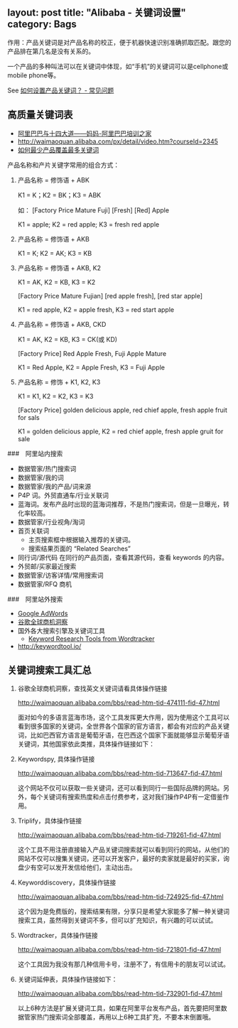 layout: post
title: "Alibaba - 关键词设置"
category: Bags
---

作用：产品关键词是对产品名称的校正，便于机器快速识别准确抓取匹配。跟您的产品排在第几名是没有关系的。

一个产品的多种叫法可以在关键词中体现，如“手机”的关键词可以是cellphone或mobile phone等。

See [如何设置产品关键词？ - 常见问题](http://service.alibaba.com/supplier/faq_detail/10469854.htm?id=10469854&tracelog=ma_zsky_cpgjc#wuqu)

## 高质量关键词表

- [阿里巴巴与十四大道&mdash;&mdash;妈妈-阿里巴巴培训之家](http://waimaoquan.alibaba.com/px/detail/video.htm?courseId=2344)
- <http://waimaoquan.alibaba.com/px/detail/video.htm?courseId=2345>
- [如何最少产品覆盖最多关键词](http://waimaoquan.alibaba.com/px/detail/video.htm?courseId=2670)

产品名称和产片关键字常用的组合方式：

1. 产品名称 = 修饰语 + ABK

    K1 = K；K2 = BK；K3 = ABK

    如： [Factory Price Mature Fuji] [Fresh] [Red] Apple

    K1 = apple; K2 = red apple; K3 = fresh red apple

2. 产品名称 = 修饰语 + AKB

    K1 = K; K2 = AK; K3 = KB

3. 产品名称 = 修饰语 + AKB, K2

    K1 = AK, K2 = KB, K3 = K2

    [Factory Price Mature Fujian] [red apple fresh], [red star apple]

    K1 = red apple, K2 = apple fresh, K3 = red start apple

4. 产品名称 = 修饰语 + AKB, CKD

    K1 = AK, K2 = KB, K3 = CK(或 KD)

    [Factory Price] Red Apple Fresh, Fuji Apple Mature

    K1 = Red Apple,  K2 = Apple Fresh, K3 = Fuji Apple

5. 产品名称 = 修饰 + K1, K2, K3

    K1 = K1, K2 = K2, K3 = K3

    [Factory Price] golden delicious apple, red chief apple, fresh apple fruit for sals

    K1 = golden delicious apple, K2 = red chief apple, fresh apple gruit for sale

###　阿里站内搜索

- 数据管家/热门搜索词
- 数据管家/我的词
- 数据管家/我的产品/词来源
- P4P 词。外贸直通车/行业关联词
- 蓝海词。发布产品时出现的蓝海词推荐，不是热门搜索词，但是一旦曝光，转化率较高。
- 数据管家/行业视角/淘词
- 首页关联词
    + 主页搜索框中根据输入推荐的关键词。
    + 搜索结果页面的 “Related Searches”
- 同行词/源代码 在同行的产品页面，查看其源代码，查看 keywords 的内容。
- 外贸邮/买家最近搜索
- 数据管家/访客详情/常用搜索词
- 数据管家/RFQ 商机

###　阿里站外搜索

- [Google AdWords](https://adwords.google.com)
- [谷歌全球商机洞察](https://translate.google.com/globalmarketfinder/g/index.html)
- 国外各大搜索引擎及关键词工具
    + [Keyword Research Tools from Wordtracker](http://www.wordtracker.com/)
- <http://keywordtool.io/>

## 关键词搜索工具汇总


1. 谷歌全球商机洞察，查找英文关键词请看具体操作链接 

    http://waimaoquan.alibaba.com/bbs/read-htm-tid-474111-fid-47.html 
   
    面对如今的多语言蓝海市场，这个工具发挥更大作用，因为使用这个工具可以看到很多国家的关键词，全世界各个国家的官方语言，都会有对应的产品关键词，比如巴西官方语言是葡萄牙语，在巴西这个国家下面就能够显示葡萄牙语关键词，其他国家依此类推，具体操作链接如下： 

2. Keywordspy, 具体操作链接

    http://waimaoquan.alibaba.com/bbs/read-htm-tid-713647-fid-47.html 
    
    这个网站不仅可以获取一些关键词，还可以看到同行一些国际品牌的网站。另外，每个关键词有搜索热度和点击付费参考，这对我们操作P4P有一定借鉴作用。


3. Triplify，具体操作链接

    http://waimaoquan.alibaba.com/bbs/read-htm-tid-719261-fid-47.html 

    这个工具不用注册直接输入产品关键词搜索就可以看到同行的网站，从他们的网站不仅可以搜集关键词，还可以开发客户，最好的卖家就是最好的买家，询盘少有空可以发开发信给他们，主动出击。 

 

4. Keyworddiscovery，具体操作链接 

    http://waimaoquan.alibaba.com/bbs/read-htm-tid-724925-fid-47.html 

    这个因为是免费版的，搜索结果有限，分享只是希望大家能多了解一种关键词搜索工具，虽然得到关键词不多，但可以扩充知识，有兴趣的可以试试。


5. Wordtracker，具体操作链接

    http://waimaoquan.alibaba.com/bbs/read-htm-tid-721801-fid-47.html 

    这个工具因为我没有那几种信用卡号，注册不了，有信用卡的朋友可以试试。


6. 关键词延伸表，具体操作链接如下： 

    http://waimaoquan.alibaba.com/bbs/read-htm-tid-732901-fid-47.html 

    以上6种方法是扩展关键词工具，如果在阿里平台发布产品，首先要把阿里数据管家热门搜索词全部覆盖，再用以上6种工具扩充，不要本末倒置哦。